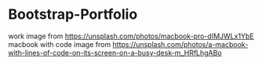 # Bootstrap-Portfolio
work image from https://unsplash.com/photos/macbook-pro-dIMJWLx1YbE
macbook with code image from https://unsplash.com/photos/a-macbook-with-lines-of-code-on-its-screen-on-a-busy-desk-m_HRfLhgABo
